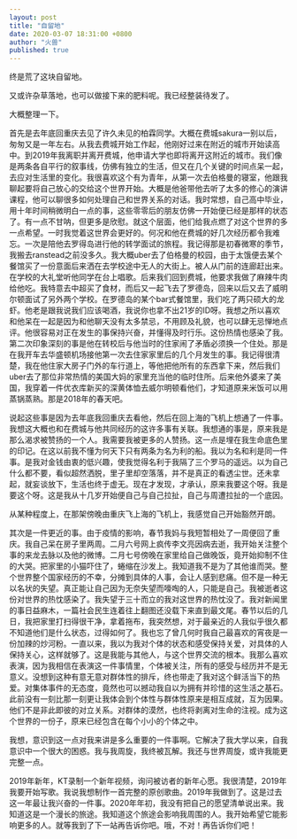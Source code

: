```yaml
---
layout: post
title: "自留地"
date: 2020-03-07 18:31:00 +0800
author: "火兽"
published: true
---
```


终是荒了这块自留地。

又或许杂草落地，也可以做接下来的肥料呢。我已经整装待发了。

大概整理一下。

首先是去年底回重庆去见了许久未见的柏霖同学。大概在费城sakura一别以后，匆匆又是一年左右。从我去费城开始工作起，他刚好过来在附近的城市开始读高中。到2019年我离职并离开费城，他申请大学也即将离开这附近的城市。我们像是两条各自平行的叙事线，仿佛有独立的生活，但又在几个关键的时间点呆一起，去应对生活里的变化。我很喜欢这个有为青年，从第一次去伯格曼的寝室，他跟我聊起要将自己放心的交给这个世界开始。大概是他爸带他去听了太多的修心的演讲课程，他可以聊很多如何处理自己和世界关系的对话。我时常想，自己高中毕业，用十年时间稍微明白一点的事，这些零零后的朋友仿佛一开始便已经是那样的状态了。有一点不甘呐，但更多是欣慰。就这个层面，他们给我点燃了对这个世界的多一点希望。一时我觉着这世界会更好的。何况和他在费城的好几次经历都令我难忘。一次是陪他去罗得岛进行他的转学面试的旅程。我记得那是初春微寒的季节，我搬去ranstead之前没多久。我大概uber去了伯格曼的校园，由于太饿便去某个餐馆买了一份意面后来洒在去学校途中无人的大街上。被人从门前的连廊赶出来。在学校的大礼堂听他同学在台上唱歌。后来我们回到费城，他要求我做了麻辣牛肉给他吃。我特意去中超买了食材，而后又一起飞去了罗德岛，回来以后又去了威明尔顿面试了另外两个学校。在罗德岛的某个bar式餐馆里，我们吃了两只硕大的龙虾。他老是跟我说我们应该喝酒，我说你也拿不出21岁的ID呀。我想之所以喜欢和他呆在一起是因为和他聊天没有太多禁忌，不用顾及礼貌，也可以肆无忌惮地点评。他很容易对正在发生的事保持兴奋，并懂得及时行乐。这份热情也感染了我。第二次印象深刻的事是他在转校后与他当时的住家闹了矛盾必须换一个住处。那是在我开车去华盛顿机场接他第一次去住家家里后的几个月发生的事。我记得很清楚，我在他住家大房子门外的车行道上，等他把他所有的东西拿下来，然后我们uber去了那位非常热情的美国大妈的家里充当他的临时住所。后来他外婆来了美国，我穿着一件优衣库新买的深黄体恤去威尔明顿看他们，才知道原来米饭可以用蒸锅蒸熟。那是2018年的春天吧。

说起这些事是因为去年底我回重庆去看他，然后在回上海的飞机上想通了一件事。我想这大概也和在费城与他共同经历的这许多事有关联。我想通的事是，原来我是那么渴求被赞扬的一个人。我需要我被更多的人赞扬。这一点是埋在我生命底色里的印记。在这以前我不懂为何天下只有两条为名为利的船。我以为名和利是同一件事。是我对金钱由衷的低兴趣，使我觉得名利于我隔了三个罗马的遥远。以为自己什么都不要，看似超然洒脱，里子里却空落落，并不是真正的看透尘世。还未拿起，就妄谈放下，生活也终于虚无。现在才发现，才承认，原来我要这个呀。我是要这个呀。这是我从十几岁开始便自己与自己拉扯，自己与周遭拉扯的一个底因。  

从某种程度上，在那架傍晚由重庆飞上海的飞机上，我感觉自己开始豁然开朗。

其次是一件更近的事。由于疫情的影响，春节我妈与我短暂相处了一周便回了重庆。我自己呆在房子里两周。二月六号网上疯传李文亮因病去逝，我开始关注整个事的来龙去脉以及他的微博。二月七号傍晚在家里给自己做晚饭，竟开始抑制不住的大哭。把家里的小猫吓住了，蜷缩在沙发上。我知道我不是为了其他谁而哭。整个世界整个国家经历的不幸，分摊到具体的人事，会让人感到悲痛。但不是一种无以名状的失望。真正能让自己因为无奈失望而嚎啕的人，只能是自己。我被逝者这份对世界的热忱感染了。我失望于三十而立的我对这世界的热忱没了。我对新闻里的事日益麻木，一篇社会民生连着往上翻图还没载下来直到最文尾。春节以后的几日，我把家里打扫得很干净，拿着拖布，我突然想，对于最亲近的人我似乎很久都不知道他们是什么状态，过得如何了。我也忘了曾几何时我自己最喜欢的宵夜是一份加辣的炒河粉。一直以来，我以为我对个体的状态和感受保持关爱，对具体的人保持关心，这样就够了。这是我能与其他人，与这个世界交流的根本。我那么喜欢表演，因为我相信在表演这一件事情里，个体被关注，所有的感受与经历并不是无意义。没想到这种有意无意对群体性的排斥，终也带走了我对这个鲜活当下的热爱。对集体事件的无态度，竟然也可以撼动我自以为拥有并珍惜的这生活之基石。此前没有一刻比那一刻更让我体会到个体性与群体性原来是相互成就，互为因果。他们不是非此即彼的对立关系。对群体的漠然，也终将剥离对生命的注视。成为这个世界的一份子，原来已经包含在每个小小的个体之中。

我想，意识到这一点对我来讲是多么重要的一件事啊。它解决了我大学以来，自我意识中一个很大的困惑。我与我周旋，我终被瓦解。我还与世界周旋，或许我能更完整一点。

2019年新年，KT录制一个新年视频，询问被访者的新年心愿。我很清楚，2019年我要开始写歌。我说我想制作一首完整的原创歌曲。2019年我做到了。这是过去这一年最让我兴奋的一件事。2020年年初，我没有把自己的愿望清单说出来。我知道这是一个漫长的旅途。我知道这个旅途会影响我周围的人。我开始希望它能影响更多的人。就等我到了下一站再告诉你吧。哦，不对！再告诉你们吧！

